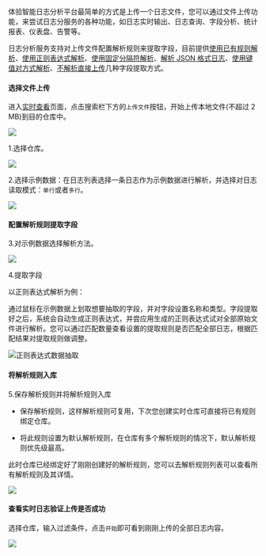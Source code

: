 
体验智能日志分析平台最简单的方式是上传一个日志文件，您可以通过文件上传功能，来尝试日志分服务的各种功能，如日志实时输出、日志查询、字段分析、统计报表、仪表盘、告警等。

日志分析服务支持对上传文件配置解析规则来提取字段，目前提供[使用已有规则解析](/insight/manual/4885/existing-parsing-rules)、[使用正则表达式解析](/insight/manual/4884/regex-parsing)、[使用固定分隔符解析](/insight/manual/4886/fixed-delimiter-parsing)、[解析 JSON 格式日志](/insight/manual/4887/json-format-parsing)、[使用键值对方式解析](/insight/manual/4888/key-value-parsing)、[不解析直接上传](/insight/manual/4889/no-parsing-to-upload)几种字段提取方式。

#### **选择文件上传**

进入[实时查看](https://portal.qiniu.com/pandora/logdb/real?timestamp=&repo=)页面，点击搜索栏下方的`上传文件`按钮，开始上传本地文件(不超过 2 MB)到目的仓库中。

![](https://pandora-kibana.qiniu.com/upload_with_analysis.png)

1.选择仓库。

![](https://pandora-kibana.qiniu.com/upload_interface.png)

2.选择示例数据：在日志列表选择一条日志作为示例数据进行解析，并选择对日志读取模式：`单行`或者`多行`。

![](https://pandora-kibana.qiniu.com/example_data1.png)

#### **配置解析规则提取字段**

3.对示例数据选择解析方法。

![](https://pandora-kibana.qiniu.com/choose_analysis_method.png)

4.提取字段

以正则表达式解析为例：

通过鼠标在示例数据上划取想要抽取的字段，并对字段设置名称和类型。字段提取好之后，系统会自动生成正则表达式，并尝应用生成的正则表达式试对全部原始文件进行解析。您可以通过匹配数量查看设置的提取规则是否匹配全部日志，根据匹配结果对提取规则做调整。

![正则表达式数据抽取](https://pandora-kibana.qiniu.com/logdb/extract_field.png)

#### **将解析规则入库**

5.保存解析规则并将解析规则入库

* 保存解析规则，这样解析规则可复用，下次您创建实时仓库可直接将已有规则绑定仓库。

* 将此规则设置为默认解析规则，在仓库有多个解析规则的情况下，默认解析规则优先级最高。

此时仓库已经绑定好了刚刚创建好的解析规则，您可以去解析规则列表可以查看所有解析规则及其详情。

![](https://pandora-kibana.qiniu.com/detailedRULE.png)

#### **查看实时日志验证上传是否成功**

选择仓库，输入过滤条件，点击`开始`即可看到刚刚上传的全部日志内容。
 
![](https://pandora-kibana.qiniu.com/logdb/realtime_search.png)